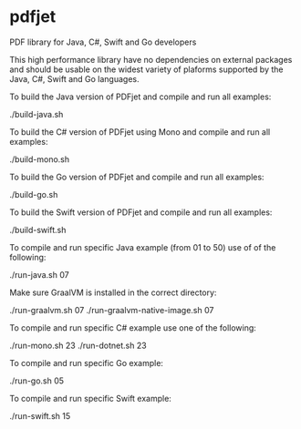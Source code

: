# pdfjet
PDF library for Java, C#, Swift and Go developers

This high performance library have no dependencies on external packages and should be usable on the widest variety of plaforms supported by the Java, C#, Swift and Go languages.


To build the Java version of PDFjet and compile and run all examples:

./build-java.sh


To build the C# version of PDFjet using Mono and compile and run all examples:

./build-mono.sh


To build the Go version of PDFjet and compile and run all examples:

./build-go.sh


To build the Swift version of PDFjet and compile and run all examples:

./build-swift.sh


To compile and run specific Java example (from 01 to 50) use of of the following:

./run-java.sh 07

Make sure GraalVM is installed in the correct directory:

./run-graalvm.sh 07
./run-graalvm-native-image.sh 07


To compile and run specific C# example use one of the following:

./run-mono.sh 23
./run-dotnet.sh 23


To compile and run specific Go example:

./run-go.sh 05


To compile and run specific Swift example:

./run-swift.sh 15
